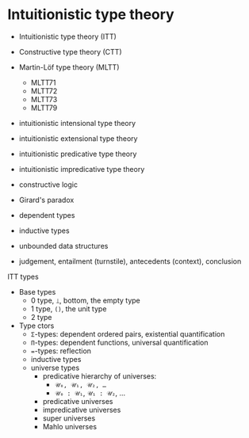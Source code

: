 # Intuitionistic type theory

- Intuitionistic type theory (ITT)
- Constructive type theory (CTT)
- Martin-Löf type theory (MLTT)
  - MLTT71
  - MLTT72
  - MLTT73
  - MLTT79
- intuitionistic intensional type theory
- intuitionistic extensional type theory
- intuitionistic predicative type theory
- intuitionistic impredicative type theory

- constructive logic
- Girard's paradox
- dependent types
- inductive types
- unbounded data structures
- judgement, entailment (turnstile), antecedents (context), conclusion

ITT types
* Base types
  - 0 type, `⟘`, bottom, the empty type
  - 1 type, `()`, the unit type
  - 2 type
* Type ctors
  - `Σ`-types: dependent ordered pairs, existential quantification
  - `Π`-types: dependent functions, universal quantification
  - `=`-types: reflection
  - inductive types
  - universe types
    - predicative hierarchy of universes:
      - `𝒰₀, 𝒰₁, 𝒰₂, …`
      - `𝒰₀ : 𝒰₁`, `𝒰₁ : 𝒰₂`, …
    - predicative universes
    - impredicative universes
    - super universes
    - Mahlo universes
